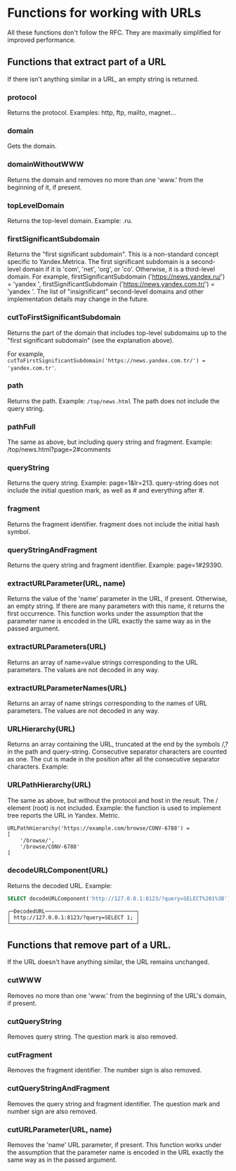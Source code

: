 # Functions for working with URLs

All these functions don't follow the RFC. They are maximally simplified for improved performance.

## Functions that extract part of a URL

If there isn't anything similar in a URL, an empty string is returned.

### protocol

Returns the protocol. Examples: http, ftp, mailto, magnet...

### domain

Gets the domain.

### domainWithoutWWW

Returns the domain and removes no more than one 'www.' from the beginning of it, if present.

### topLevelDomain

Returns the top-level domain. Example: .ru.

### firstSignificantSubdomain

Returns the "first significant subdomain". This is a non-standard concept specific to Yandex.Metrica. The first significant subdomain is a second-level domain if it is 'com', 'net', 'org', or 'co'. Otherwise, it is a third-level domain. For example, firstSignificantSubdomain ('<https://news.yandex.ru/>') = 'yandex ', firstSignificantSubdomain ('<https://news.yandex.com.tr/>') = 'yandex '. The list of "insignificant" second-level domains and other implementation details may change in the future.

### cutToFirstSignificantSubdomain

Returns the part of the domain that includes top-level subdomains up to the "first significant subdomain" (see the explanation above).

For example, `cutToFirstSignificantSubdomain('https://news.yandex.com.tr/') = 'yandex.com.tr'`.

### path

Returns the path. Example: `/top/news.html`  The path does not include the query string.

### pathFull

The same as above, but including query string and fragment. Example: /top/news.html?page=2\#comments

### queryString

Returns the query string. Example: page=1&lr=213. query-string does not include the initial question mark, as well as \#  and everything after \#.

### fragment

Returns the fragment identifier. fragment does not include the initial hash symbol.

### queryStringAndFragment

Returns the query string and fragment identifier. Example: page=1\#29390.

### extractURLParameter(URL, name)

Returns the value of the 'name' parameter in the URL, if present. Otherwise, an empty string. If there are many parameters with this name, it returns the first occurrence. This function works under the assumption that the parameter name is encoded in the URL exactly the same way as in the passed argument.

### extractURLParameters(URL)

Returns an array of name=value strings corresponding to the URL parameters. The values are not decoded in any way.

### extractURLParameterNames(URL)

Returns an array of name strings corresponding to the names of URL parameters. The values are not decoded in any way.

### URLHierarchy(URL)

Returns an array containing the URL, truncated at the end by the symbols /,? in the path and query-string. Consecutive separator characters are counted as one. The cut is made in the position after all the consecutive separator characters. Example:

### URLPathHierarchy(URL)

The same as above, but without the protocol and host in the result. The / element (root) is not included. Example: the function is used to implement tree reports the URL in Yandex. Metric.

```text
URLPathHierarchy('https://example.com/browse/CONV-6788') =
[
    '/browse/',
    '/browse/CONV-6788'
]
```

### decodeURLComponent(URL)

Returns the decoded URL.
Example:

```sql
SELECT decodeURLComponent('http://127.0.0.1:8123/?query=SELECT%201%3B') AS DecodedURL;
```

```text
┌─DecodedURL─────────────────────────────┐
│ http://127.0.0.1:8123/?query=SELECT 1; │
└────────────────────────────────────────┘
```

## Functions that remove part of a URL.

If the URL doesn't have anything similar, the URL remains unchanged.

### cutWWW

Removes no more than one 'www.' from the beginning of the URL's domain, if present.

### cutQueryString

Removes query string. The question mark is also removed.

### cutFragment

Removes the fragment identifier. The number sign is also removed.

### cutQueryStringAndFragment

Removes the query string and fragment identifier. The question mark and number sign are also removed.

### cutURLParameter(URL, name)

Removes the 'name' URL parameter, if present. This function works under the assumption that the parameter name is encoded in the URL exactly the same way as in the passed argument.


